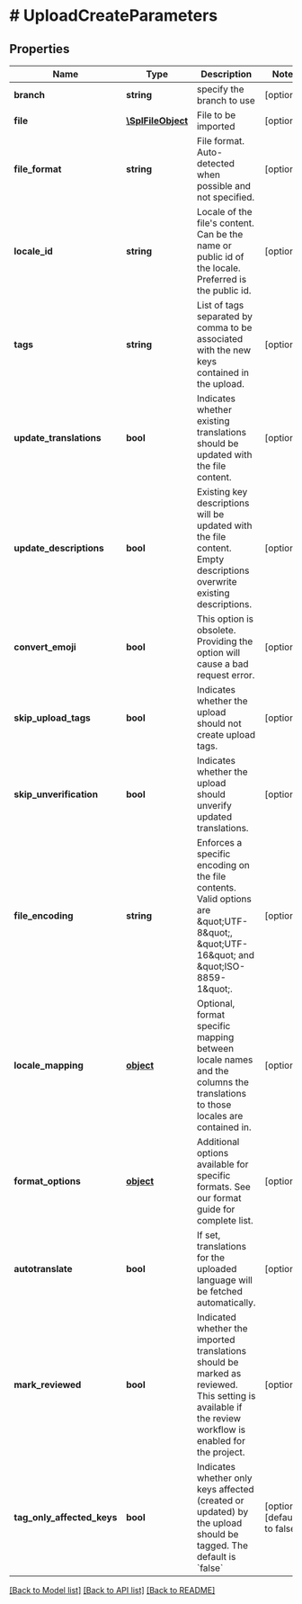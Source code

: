 # # UploadCreateParameters

## Properties

Name | Type | Description | Notes
------------ | ------------- | ------------- | -------------
**branch** | **string** | specify the branch to use | [optional] 
**file** | [**\SplFileObject**](\SplFileObject.md) | File to be imported | [optional] 
**file_format** | **string** | File format. Auto-detected when possible and not specified. | [optional] 
**locale_id** | **string** | Locale of the file&#39;s content. Can be the name or public id of the locale. Preferred is the public id. | [optional] 
**tags** | **string** | List of tags separated by comma to be associated with the new keys contained in the upload. | [optional] 
**update_translations** | **bool** | Indicates whether existing translations should be updated with the file content. | [optional] 
**update_descriptions** | **bool** | Existing key descriptions will be updated with the file content. Empty descriptions overwrite existing descriptions. | [optional] 
**convert_emoji** | **bool** | This option is obsolete. Providing the option will cause a bad request error. | [optional] 
**skip_upload_tags** | **bool** | Indicates whether the upload should not create upload tags. | [optional] 
**skip_unverification** | **bool** | Indicates whether the upload should unverify updated translations. | [optional] 
**file_encoding** | **string** | Enforces a specific encoding on the file contents. Valid options are \&quot;UTF-8\&quot;, \&quot;UTF-16\&quot; and \&quot;ISO-8859-1\&quot;. | [optional] 
**locale_mapping** | [**object**](.md) | Optional, format specific mapping between locale names and the columns the translations to those locales are contained in. | [optional] 
**format_options** | [**object**](.md) | Additional options available for specific formats. See our format guide for complete list. | [optional] 
**autotranslate** | **bool** | If set, translations for the uploaded language will be fetched automatically. | [optional] 
**mark_reviewed** | **bool** | Indicated whether the imported translations should be marked as reviewed. This setting is available if the review workflow is enabled for the project. | [optional] 
**tag_only_affected_keys** | **bool** | Indicates whether only keys affected (created or updated) by the upload should be tagged. The default is &#x60;false&#x60; | [optional] [default to false]

[[Back to Model list]](../../README.md#documentation-for-models) [[Back to API list]](../../README.md#documentation-for-api-endpoints) [[Back to README]](../../README.md)



